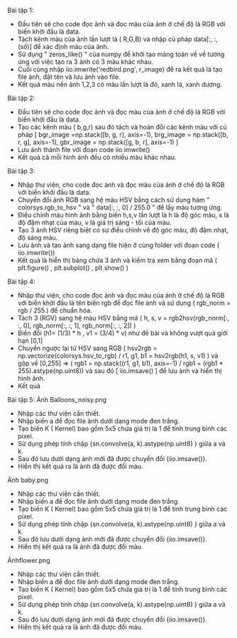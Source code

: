 Bài tập 1:
- Đầu tiên sẽ cho code đọc ảnh và đọc màu của ảnh ở chế độ là RGB với biến khởi đầu là data.
- Tách kênh màu của ảnh lần lượt là ( R,G,B) và nhập cú pháp data[:, :, (số)] để xác định màu của ảnh.
- Sử dụng " zeros_like() " của numpy để khởi tạo mảng toàn về về tương ứng với việc tạo ra 3 ảnh có 3 màu khác nhau.
- Cuối cùng nhập iio.imwrite('redbird.png', r_image) để ra kết quả là tạo file ảnh, đặt tên và lưu ảnh vào file.
- Kết quả màu nền ảnh 1,2,3 có màu lần lượt là đỏ, xanh lá, xanh dương. 

Bài tập 2:
- Đầu tiên sẽ cho code đọc ảnh và đọc màu của ảnh ở chế độ là RGB với biến khởi đầu là data.
- Tạo các kênh màu ( b,g,r) sau đó tách và hoán đổi các kênh màu với cú pháp [ bgr_image =np.stack([b, g, r], axis=-1), brg_image = np.stack([b, r, g], axis=-1), gbr_image = np.stack([g, b, r], axis=-1) ]
- Lưu ảnh thành file với đoạn code iio.imwrite()
- Kết quả cả mỗi hình ảnh đều có nhiều màu khác nhau.

Bài tập 3:
- Nhập thư viện, cho code đọc ảnh và đọc màu của ảnh ở chế độ là RGB với biến khởi đầu là data.
- Chuyển đổi ảnh RGB sang hệ màu HSV bằng cách sử dụng hàm " colorsys.rgb_to_hsv " và " data[:, :, 0] / 255.0 " để lấy màu tương ứng.
- Điều chỉnh màu hình ảnh bằng biến h,s,v lần lượt là h là độ góc màu, s là độ đậm nhạt của màu, v là giá trị sáng - tối của màu.
- Tạo 3 ảnh HSV riêng biệt có sự điều chỉnh về độ góc màu, độ đậm nhạt, độ sáng màu.
- Lưu ảnh và tạo ảnh sang dạng file hiện ở cùng folder với đoạn code ( iio.imwrite())
- Kết quả là hiển thị bảng chứa 3 ảnh và kiểm tra xem bằng đoạn mã ( plt.figure() , plt.subplot() , plt.show() ) 

Bài tập 4:
- Nhập thư viện, cho code đọc ảnh và đọc màu của ảnh ở chế độ là RGB với biến khởi đầu là tên biến rgb để đọc file ảnh và sử dụng ( rgb_norm = rgb / 255.) để chuẩn hóa.
- Tách 3 (RGV) sang hệ màu HSV bằng mã ( h, s, v = rgb2hsv(rgb_norm[:, :, 0], rgb_norm[:, :, 1], rgb_norm[:, :, 2]) )
- Biến đổi (h1= (1/3) * h , v1 = (3/4) * v) như đề bài và không vượt quá giới hạn [0,1] 
- Chuyển ngược lại từ HSV sang RGB ( hsv2rgb = np.vectorize(colorsys.hsv_to_rgb) / r1, g1, b1 = hsv2rgb(h1, s, v1) ) và gộp về [0,255] => ( rgb1 = np.stack((r1, g1, b1), axis=-1) / rgb1 = (rgb1 * 255).astype(np.uint8)) và sau đó [ iio.imsave() ] để lưu ảnh và hiển thị hình ảnh.
- Kết quả 

Bài tập 5:
Ảnh Balloons_noisy.png
- Nhập các thư viện cần thiết.
- Nhập biến a để đọc file ảnh dưới dạng mode đen trắng.
- Tạo biến K ( Kernel) bao gồm 5x5 chứa giá trị là 1 để tính trung bình các pixel.
- Sử dụng phép tính chập {sn.convolve(a, k).astype(np.uint8) } giữa a và k.
- Sau đó lưu dưới dạng ảnh mới đã được chuyển đổi {iio.imsave()}.
- Hiển thị kết quả ra là ảnh đã được đổi màu.

Ảnh baby.png
- Nhập các thư viện cần thiết.
- Nhập biến a để đọc file ảnh dưới dạng mode đen trắng.
- Tạo biến K ( Kernel) bao gồm 5x5 chứa giá trị là 1 để tính trung bình các pixel.
- Sử dụng phép tính chập {sn.convolve(a, k).astype(np.uint8) } giữa a và k.
- Sau đó lưu dưới dạng ảnh mới đã được chuyển đổi {iio.imsave()}.
- Hiển thị kết quả ra là ảnh đã được đổi màu.
  
Ảnhflower.png
- Nhập các thư viện cần thiết.
- Nhập biến a để đọc file ảnh dưới dạng mode đen trắng.
- Tạo biến K ( Kernel) bao gồm 5x5 chứa giá trị là 1 để tính trung bình các pixel.
- Sử dụng phép tính chập {sn.convolve(a, k).astype(np.uint8) } giữa a và k.
- Sau đó lưu dưới dạng ảnh mới đã được chuyển đổi {iio.imsave()}.
- Hiển thị kết quả ra là ảnh đã được đổi màu.
